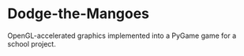 # Dodge-the-Mangoes
OpenGL-accelerated graphics implemented into a PyGame game for a school project.
